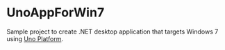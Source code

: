 # UnoAppForWin7

Sample project to create .NET desktop application that targets Windows 7 using [Uno Platform](https://platform.uno/).
